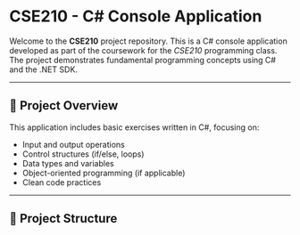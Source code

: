 # CSE210 - C# Console Application

Welcome to the **CSE210** project repository. This is a C# console application developed as part of the coursework for the *CSE210* programming class. The project demonstrates fundamental programming concepts using C# and the .NET SDK.

---

## 🧠 Project Overview

This application includes basic exercises written in C#, focusing on:

- Input and output operations
- Control structures (if/else, loops)
- Data types and variables
- Object-oriented programming (if applicable)
- Clean code practices

---

## 📁 Project Structure

